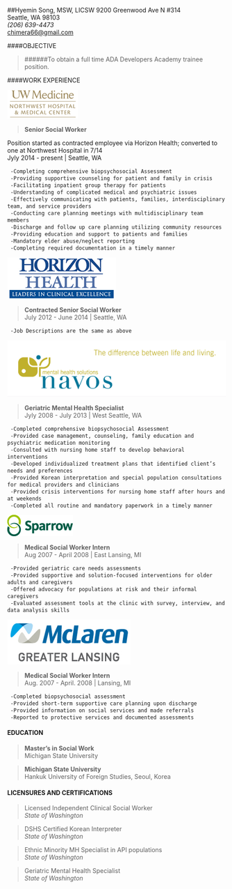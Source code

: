 ##Hyemin Song, MSW, LICSW
9200 Greenwood Ave N #314  
Seattle, WA 98103  
*(206) 639-4473*  
chimera66@gmail.com


####OBJECTIVE 

> ######To obtain a full time ADA Developers Academy trainee position.	


####WORK EXPERIENCE


[![Northwest Hospital Geropsychiatric Center](https://github.com/songhyem/myfirst/blob/master/uw.png)](http://nwhospital.org/services/gero_inpatient.asp) 
>**Senior Social Worker**  
 
Position started as contracted employee via Horizon Health; converted to one at Northwest Hospital in 7/14      
Jyly 2014 - present | Seattle, WA    

     -Completing comprehensive biopsychosocial Assessment  
     -Providing supportive counseling for patient and family in crisis  
     -Facilitating inpatient group therapy for patients  
     -Understanding of complicated medical and psychiatric issues   
     -Effectively communicating with patients, families, interdisciplinary team, and service providers   
     -Conducting care planning meetings with multidisciplinary team members        
     -Discharge and follow up care planning utilizing community resources  
     -Providing education and support to patients and families  
     -Mandatory elder abuse/neglect reporting  
     -Completing required documentation in a timely manner 


[![Horizon Health](https://github.com/songhyem/myfirst/blob/master/horizon.jpg)](http://www.horizonhealth.com/index.php/consulting/)  
>**Contracted Senior Social Worker**  
July 2012 - June 2014 | Seattle, WA    

     -Job Descriptions are the same as above  


[![NAVOS Mental Health Solutions](https://github.com/songhyem/myfirst/blob/master/navos.png)](http://www.navos.org/outpatient-programs/older-adult) 
>**Geriatric Mental Health Specialist**  
Jyly 2008 - July 2013 | West Seattle, WA    

     -Completed comprehensive biopsychosocial Assessment    
     -Provided case management, counseling, family education and psychiatric medication monitoring  
     -Consulted with nursing home staff to develop behavioral interventions   
     -Developed individualized treatment plans that identified client’s needs and preferences  
     -Provided Korean interpretation and special population consultations for medical providers and clinicians
     -Provided crisis interventions for nursing home staff after hours and at weekends
     -Completed all routine and mandatory paperwork in a timely manner     


[![Sparrow Senior Health Center](https://github.com/songhyem/myfirst/blob/master/sparrow.gif)](http://www.sparrow.org/seniorservices)
>**Medical Social Worker Intern**    
Aug 2007 - April 2008 | East Lansing, MI

     -Provided geriatric care needs assessments  
     -Provided supportive and solution-focused interventions for older adults and caregivers  
     -Offered advocacy for populations at risk and their informal caregivers  
     -Evaluated assessment tools at the clinic with survey, interview, and data analysis skills  


[![Mclaren Greater Lansing](https://github.com/songhyem/myfirst/blob/master/mclaren.jpg)](http://www.mclaren.org/lansing/Lansing.aspx) 
>**Medical Social Worker Intern**  
Aug. 2007 - April. 2008 | Lansing, MI  

     -Completed biopsychosocial assessment
     -Provided short-term supportive care planning upon discharge
     -Provided information on social services and made referrals
     -Reported to protective services and documented assessments


#### EDUCATION
>**Master’s in Social Work**  
Michigan State University  

>**Michigan State University**  
Hankuk University of Foreign Studies, Seoul, Korea  


#### LICENSURES AND CERTIFICATIONS
>Licensed Independent Clinical Social Worker  
*State of Washington*

>DSHS Certified Korean Interpreter  
*State of Washington*  
    
>Ethnic Minority MH Specialist in API populations  
*State of Washington*  
    
>Geriatric Mental Health Specialist  
*State of Washington*  
  



    

  



